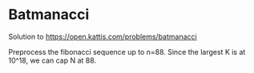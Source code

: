 # Batmanacci

Solution to https://open.kattis.com/problems/batmanacci

Preprocess the fibonacci sequence up to n=88. Since the largest K is at 10^18, we can cap N at 88.
